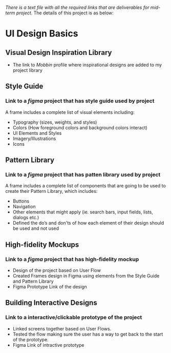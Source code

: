 *There is a text file with all the required links that are deliverables for mid-term project.*
The details of this project is as below:

# UI Design Basics #
## Visual Design Inspiration Library ##
- The link to _Mobbin_ profile where inspirational designs are added to my project library

## Style Guide ##
### Link to a _figma_ project that has style guide used by project ###

A frame includes a complete list of visual elements including:
- Typography (sizes, weights, and styles)
- Colors (How foreground colors and background colors interact)
- UI Elements and Styles
- Imagery/Illustrations
- Icons

## Pattern Library ##

### Link to a _figma_ project that has patten library used by project ###

A frame includes a complete list of components that are going to be used to create their Pattern Library, which includes:
- Buttons
- Navigation
- Other elements that might apply (ie. search bars, input fields, lists, dialogs etc.)
- Defined the do’s and don'ts of how each element of their design should be used and not used

## High-fidelity Mockups ##
### Link to a _figma_ project that has high-fidelity mockup ###

- Design of the project based on User Flow
- Created Frames design in Figma using elements from the Style Guide and Pattern Library
- Figma Prototype Link of the design

## Building Interactive Designs ##

### Link to a interactive/clickable prototype of the project ###

- Linked screens together based on User Flows.
- Tested the flow making sure the user has a way to get back to the start of the prototype.
- Figma Link of intractive prototype

